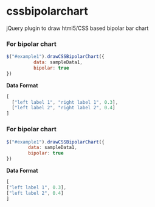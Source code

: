 # cssbipolarchart
jQuery plugin to draw html5/CSS based bipolar bar chart

### For bipolar chart

```javascript
$("#example1").drawCSSBipolarChart({
          data: sampleData1,
          bipolar: true
})
```

**Data Format**

```javascript
[
  ["left label 1", "right label 1", 0.3],
  ["left label 2", "right label 2", 0.4]
]
```

### For bipolar chart

```javascript
$("#example1").drawCSSBipolarChart({
        data: sampleData1,
        bipolar: true
})
```

**Data Format**

```javascript
[
["left label 1", 0.3],
["left label 2", 0.4]
]
```
